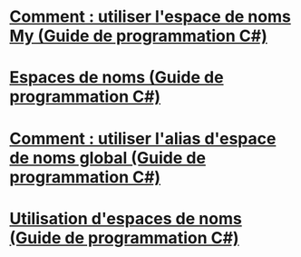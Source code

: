 # [Comment : utiliser l'espace de noms My (Guide de programmation C#)](how-to-use-the-my-namespace.md)
# [Espaces de noms (Guide de programmation C#)](index.md)
# [Comment : utiliser l'alias d'espace de noms global (Guide de programmation C#)](how-to-use-the-global-namespace-alias.md)
# [Utilisation d'espaces de noms (Guide de programmation C#)](using-namespaces.md)
